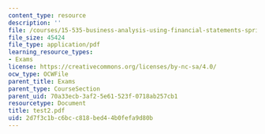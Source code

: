 ```yaml
---
content_type: resource
description: ''
file: /courses/15-535-business-analysis-using-financial-statements-spring-2003/2d7f3c1bc6bcc818bed44b0fefa9d80b_test2.pdf
file_size: 45424
file_type: application/pdf
learning_resource_types:
- Exams
license: https://creativecommons.org/licenses/by-nc-sa/4.0/
ocw_type: OCWFile
parent_title: Exams
parent_type: CourseSection
parent_uid: 70a33ecb-3af2-5e61-523f-0718ab257cb1
resourcetype: Document
title: test2.pdf
uid: 2d7f3c1b-c6bc-c818-bed4-4b0fefa9d80b
---
```

